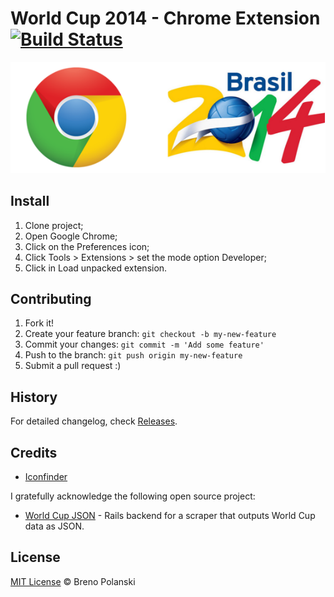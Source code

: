 # World Cup 2014 - Chrome Extension [![Build Status](https://travis-ci.org/brenopolanski/chrome-worldcup2014-extension.svg?branch=master)](https://travis-ci.org/brenopolanski/chrome-worldcup2014-extension)

![logo](https://raw.githubusercontent.com/brenopolanski/chrome-worldcup2014-extension/master/logo.png)

## Install

1. Clone project;
2. Open Google Chrome;
3. Click on the Preferences icon;
4. Click Tools > Extensions > set the mode option Developer;
5. Click in Load unpacked extension.

## Contributing

1. Fork it!
2. Create your feature branch: `git checkout -b my-new-feature`
3. Commit your changes: `git commit -m 'Add some feature'`
4. Push to the branch: `git push origin my-new-feature`
5. Submit a pull request :)

## History

For detailed changelog, check [Releases](https://github.com/brenopolanski/chrome-worldcup2014-extension/releases).

## Credits

* [Iconfinder](https://www.iconfinder.com/)

I gratefully acknowledge the following open source project:

* [World Cup JSON](https://github.com/estiens/world_cup_json) - Rails backend for a scraper that outputs World Cup data as JSON.

## License

[MIT License](http://brenopolanski.mit-license.org/) © Breno Polanski
